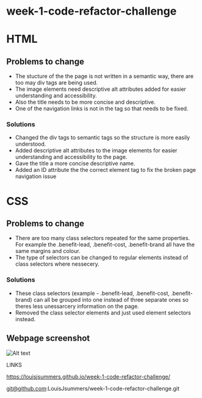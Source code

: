 # week-1-code-refactor-challenge

# HTML

## Problems to change

- The stucture of the the page is not written in a semantic way, there are too may div tags are being used. 
- The image elements need descriptive alt attributes added for easier understanding and accessibility. 
- Also the title needs to be more concise and descriptive.
- One of the navigation links is not in the tag so that needs to be fixed.

### Solutions

- Changed the div tags to semantic tags so the structure is more easily understood. 
- Added descriptive alt attributes to the image elements for easier understanding and accessibility to the page.
- Gave the title a more concise descriptive name.
- Added an ID attribute the the correct element tag to fix the broken page navigation issue


# CSS

## Problems to change

- There are too many class selectors repeated for the same properties. For example the .benefit-lead, .benefit-cost, .benefit-brand all have the same margins and colour.
- The type of selectors can be changed to regular elements instead of class selectors where nessecery.

### Solutions

- These class selectors (example - .benefit-lead, .benefit-cost, .benefit-brand) can all be grouped into one instead of three separate ones so theres less unessarcery information on the page.
- Removed the class selector elements and just used element selectors instead.

## Webpage screenshot

![Alt text](./assets/images/Horiseon%20Screenshot.png)

LINKS

https://louisjsummers.github.io/week-1-code-refactor-challenge/


git@github.com:LouisJsummers/week-1-code-refactor-challenge.git